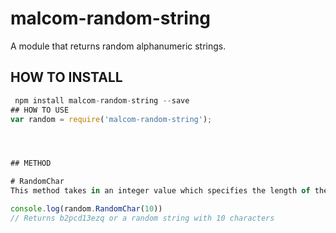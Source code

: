 # malcom-random-string
A module that returns random alphanumeric strings.

## HOW TO INSTALL
```javascript
 npm install malcom-random-string --save
## HOW TO USE
var random = require('malcom-random-string');




## METHOD

# RandomChar
This method takes in an integer value which specifies the length of the returned strings.

console.log(random.RandomChar(10))
// Returns b2pcd13ezq or a random string with 10 characters

